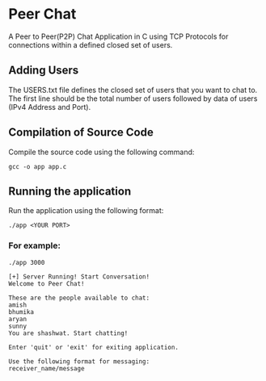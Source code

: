 # Peer Chat
A Peer to Peer(P2P) Chat Application in C using TCP Protocols for connections within a defined closed set of users.

## Adding Users
The USERS.txt file defines the closed set of users that you want to chat to. The first line should be the total number of users followed by data of users (IPv4 Address and Port).

## Compilation of Source Code
Compile the source code using the following command:
```
gcc -o app app.c
```
## Running the application
Run the application using the following format:
```
./app <YOUR PORT>
```
### For example:
```
./app 3000
```
```
[+] Server Running! Start Conversation!
Welcome to Peer Chat!

These are the people available to chat:
amish
bhumika
aryan
sunny
You are shashwat. Start chatting!

Enter 'quit' or 'exit' for exiting application.

Use the following format for messaging:
receiver_name/message


```
